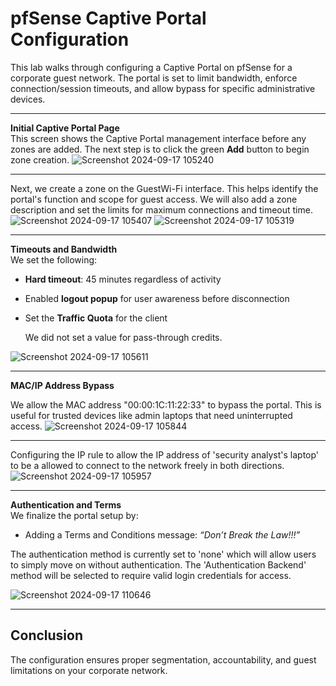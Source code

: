 # pfSense Captive Portal Configuration

This lab walks through configuring a Captive Portal on pfSense for a corporate guest network. The portal is set to limit bandwidth, enforce connection/session timeouts, and allow bypass for specific administrative devices.

---
**Initial Captive Portal Page**  
This screen shows the Captive Portal management interface before any zones are added. The next step is to click the green **Add** button to begin zone creation.
 ![Screenshot 2024-09-17 105240](https://github.com/user-attachments/assets/d1a942ed-9d69-47a0-9a7c-ac50c820e4c7)


---
Next, we create a zone on the GuestWi-Fi interface. This helps identify the portal's function and scope for guest access. We will also add a zone description and set the limits for maximum connections and timeout time.
 ![Screenshot 2024-09-17 105407](https://github.com/user-attachments/assets/fe18b882-8170-44c3-a891-6080bf1688a4)
 ![Screenshot 2024-09-17 105319](https://github.com/user-attachments/assets/c4955535-72d6-4770-ba8b-3e6222b0d7ec)

---
**Timeouts and Bandwidth**  
We set the following:
- **Hard timeout**: 45 minutes regardless of activity  
- Enabled **logout popup** for user awareness before disconnection
- Set the **Traffic Quota** for the client

  We did not set a value for pass-through credits.
  
 ![Screenshot 2024-09-17 105611](https://github.com/user-attachments/assets/a9a5ff3d-b13b-4c9f-9b64-b09bb10c4fa0)


---


**MAC/IP Address Bypass**  

We allow the MAC address "00:00:1C:11:22:33" to bypass the portal. This is useful for trusted devices like admin laptops that need uninterrupted access.
 ![Screenshot 2024-09-17 105844](https://github.com/user-attachments/assets/cf520b32-ad8c-448b-89f1-4e146059733c)

---
Configuring the IP rule to allow the IP address of 'security analyst's laptop' to be a allowed to connect to the network freely in both directions. 
 ![Screenshot 2024-09-17 105957](https://github.com/user-attachments/assets/59cd89cd-0dd0-4ef5-971a-6206aa297124)



---
**Authentication and Terms**  
We finalize the portal setup by:
- Adding a Terms and Conditions message: _“Don’t Break the Law!!!”_

The authentication method is currently set to 'none' which will allow users to simply move on without authentication. The 'Authentication Backend' method will be selected to require valid login credentials for access. 
 
 ![Screenshot 2024-09-17 110646](https://github.com/user-attachments/assets/2fe09c46-99a5-4d8b-b0c6-649df9ee4c60)


---

## Conclusion

The configuration ensures proper segmentation, accountability, and guest limitations on your corporate network.
